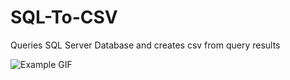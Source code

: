 # SQL-To-CSV
Queries SQL Server Database and creates csv from query results

![Example GIF](https://thumbs.gfycat.com/DisastrousQuerulousDragon-size_restricted.gif)
